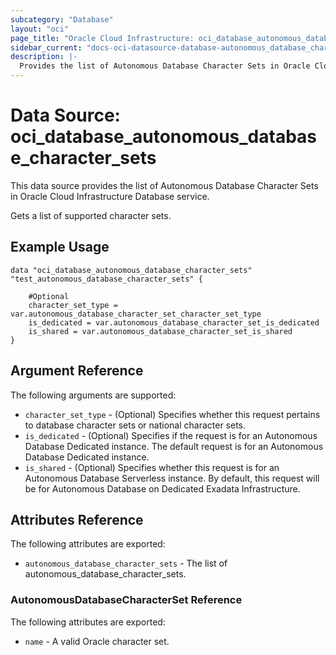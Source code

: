```yaml
---
subcategory: "Database"
layout: "oci"
page_title: "Oracle Cloud Infrastructure: oci_database_autonomous_database_character_sets"
sidebar_current: "docs-oci-datasource-database-autonomous_database_character_sets"
description: |-
  Provides the list of Autonomous Database Character Sets in Oracle Cloud Infrastructure Database service
---
```


# Data Source: oci_database_autonomous_database_character_sets
This data source provides the list of Autonomous Database Character Sets in Oracle Cloud Infrastructure Database service.

Gets a list of supported character sets.

## Example Usage

```hcl
data "oci_database_autonomous_database_character_sets" "test_autonomous_database_character_sets" {

	#Optional
	character_set_type = var.autonomous_database_character_set_character_set_type
	is_dedicated = var.autonomous_database_character_set_is_dedicated
	is_shared = var.autonomous_database_character_set_is_shared
}
```

## Argument Reference

The following arguments are supported:

* `character_set_type` - (Optional) Specifies whether this request pertains to database character sets or national character sets. 
* `is_dedicated` - (Optional) Specifies if the request is for an Autonomous Database Dedicated instance. The default request is for an Autonomous Database Dedicated instance. 
* `is_shared` - (Optional) Specifies whether this request is for an Autonomous Database Serverless instance. By default, this request will be for Autonomous Database on Dedicated Exadata Infrastructure. 


## Attributes Reference

The following attributes are exported:

* `autonomous_database_character_sets` - The list of autonomous_database_character_sets.

### AutonomousDatabaseCharacterSet Reference

The following attributes are exported:

* `name` - A valid Oracle character set.

